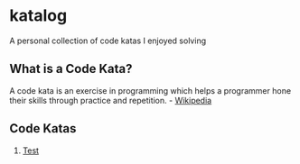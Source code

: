 # katalog
A personal collection of code katas I enjoyed solving

## What is a Code Kata?
A code kata is an exercise in programming which helps a programmer hone their skills through practice and repetition. - [Wikipedia](https://en.wikipedia.org/wiki/Kata_(programming))

## Code Katas
  1. [Test](https://github.com/rjbernaldo/katalog/tree/master/test)